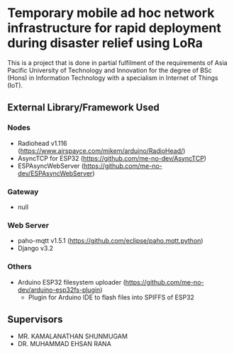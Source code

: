# Temporary mobile ad hoc network infrastructure for rapid deployment during disaster relief using LoRa
This is a project that is done in partial fulfilment of the requirements of Asia Pacific University of Technology and Innovation for the degree of
BSc (Hons) in Information Technology with a specialism in Internet of Things (IoT).




## External Library/Framework Used
### Nodes
- Radiohead v1.116 (https://www.airspayce.com/mikem/arduino/RadioHead/)
- AsyncTCP for ESP32 (https://github.com/me-no-dev/AsyncTCP)
- ESPAsyncWebServer (https://github.com/me-no-dev/ESPAsyncWebServer)
### Gateway
- null
### Web Server
- paho-mqtt v1.5.1 (https://github.com/eclipse/paho.mqtt.python)
- Django v3.2
### Others
- Arduino ESP32 filesystem uploader (https://github.com/me-no-dev/arduino-esp32fs-plugin)
    - Plugin for Arduino IDE to flash files into SPIFFS of ESP32
## Supervisors
- MR. KAMALANATHAN SHUNMUGAM
- DR. MUHAMMAD EHSAN RANA